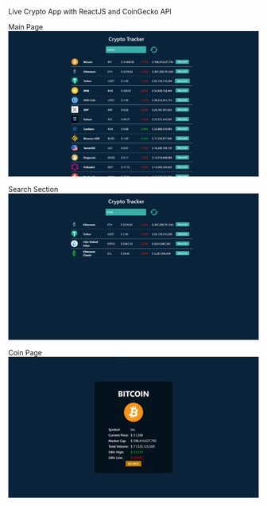 Live Crypto App with ReactJS and CoinGecko API

Main Page
![Project Preview](./src/Preview/MainPage.png)

Search Section
![Project Preview](./src/Preview/Search.png)

Coin Page
![Project Preview](./src/Preview/CoinPage.png)
